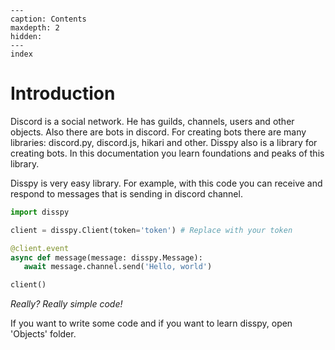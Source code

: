 ```{toctree}
---
caption: Contents
maxdepth: 2
hidden:
---
index
```

# Introduction

Discord is a social network. He has guilds, channels, users and other objects. Also there are bots in discord. For creating bots there are many libraries: discord.py, discord.js, hikari and other. Disspy also is a library for creating bots. In this documentation you learn foundations and peaks of this library.

Disspy is very easy library. For example, with this code you can receive and respond to messages that is sending in discord channel.

```py
import disspy

client = disspy.Client(token='token') # Replace with your token

@client.event
async def message(message: disspy.Message):
   await message.channel.send('Hello, world')

client()
```

*Really? Really simple code!*

If you want to write some code and if you want to learn disspy, open 'Objects' folder.